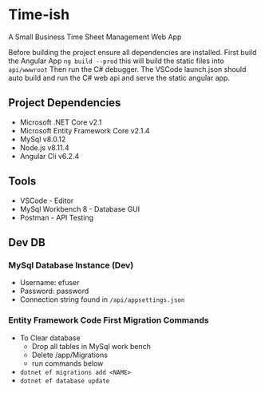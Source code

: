 # Time-ish
A Small Business Time Sheet Management Web App

Before building the project ensure all dependencies are installed.
First build the Angular App `ng build --prod` this will build the static files into `api/wwwroot`
Then run the C# debugger. The VSCode launch.json should auto build and run the C# web api and serve the static angular app.

## Project Dependencies
* Microsoft .NET Core v2.1
* Microsoft Entity Framework Core v2.1.4
* MySql v8.0.12
* Node.js v8.11.4
* Angular Cli v6.2.4


## Tools
* VSCode - Editor
* MySql Workbench 8 - Database GUI
* Postman - API Testing

## Dev DB
### MySql Database Instance (Dev)
* Username: efuser
* Password: password
* Connection string found in `/api/appsettings.json`

### Entity Framework Code First Migration Commands
* To Clear database
  * Drop all tables in MySql work bench
  * Delete /app/Migrations
  * run commands below
* `dotnet ef migrations add <NAME>`
* `dotnet ef database update`
